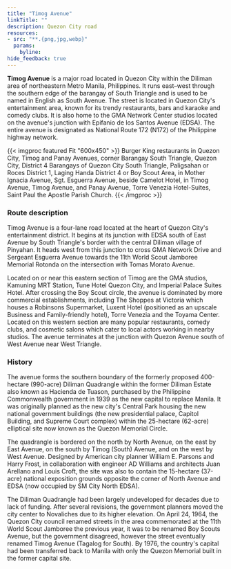 ```yaml
---
title: "Timog Avenue"
linkTitle: ""
description: Quezon City road
resources:
- src: "**.{png,jpg,webp}"
  params:
    byline:
hide_feedback: true
---
```

**Timog Avenue** is a major road located in Quezon City within the Diliman area of northeastern Metro Manila, Philippines. It runs east–west through the southern edge of the barangay of South Triangle and is used to be named in English as South Avenue. The street is located in Quezon City's entertainment area, known for its trendy restaurants, bars and karaoke and comedy clubs. It is also home to the GMA Network Center studios located on the avenue's junction with Epifanio de los Santos Avenue (EDSA). The entire avenue is designated as National Route 172 (N172) of the Philippine highway network.

{{< imgproc featured Fit "600x450" >}}
Burger King restaurants in Quezon City, Timog and Panay Avenues, corner Barangay South Triangle, Quezon City, District 4 Barangays of Quezon City South Triangle, Paligsahan or Roces District 1, Laging Handa District 4 or Boy Scout Area, in Mother Ignacia Avenue, Sgt. Esguerra Avenue, beside Camelot Hotel, in Timog Avenue, Timog Avenue, and Panay Avenue, Torre Venezia Hotel-Suites, Saint Paul the Apostle Parish Church.
{{< /imgproc >}}

### Route description

Timog Avenue is a four-lane road located at the heart of Quezon City's entertainment district. It begins at its junction with EDSA south of East Avenue by South Triangle's border with the central Diliman village of Pinyahan. It heads west from this junction to cross GMA Network Drive and Sergeant Esguerra Avenue towards the 11th World Scout Jamboree Memorial Rotonda on the intersection with Tomas Morato Avenue.

Located on or near this eastern section of Timog are the GMA studios, Kamuning MRT Station, Tune Hotel Quezon City, and Imperial Palace Suites Hotel. After crossing the Boy Scout circle, the avenue is dominated by more commercial establishments, including The Shoppes at Victoria which houses a Robinsons Supermarket, Luxent Hotel (positioned as an upscale Business and Family-friendly hotel), Torre Venezia and the Toyama Center. Located on this western section are many popular restaurants, comedy clubs, and cosmetic salons which cater to local actors working in nearby studios. The avenue terminates at the junction with Quezon Avenue south of West Avenue near West Triangle.

### History

The avenue forms the southern boundary of the formerly proposed 400-hectare (990-acre) Diliman Quadrangle within the former Diliman Estate also known as Hacienda de Tuason, purchased by the Philippine Commonwealth government in 1939 as the new capital to replace Manila. It was originally planned as the new city's Central Park housing the new national government buildings (the new presidential palace, Capitol Building, and Supreme Court complex) within the 25-hectare (62-acre) elliptical site now known as the Quezon Memorial Circle.

The quadrangle is bordered on the north by North Avenue, on the east by East Avenue, on the south by Timog (South) Avenue, and on the west by West Avenue. Designed by American city planner William E. Parsons and Harry Frost, in collaboration with engineer AD Williams and architects Juan Arellano and Louis Croft, the site was also to contain the 15-hectare (37-acre) national exposition grounds opposite the corner of North Avenue and EDSA (now occupied by SM City North EDSA).

The Diliman Quadrangle had been largely undeveloped for decades due to lack of funding. After several revisions, the government planners moved the city center to Novaliches due to its higher elevation. On April 24, 1964, the Quezon City council renamed streets in the area commemorated at the 11th World Scout Jamboree the previous year, it was to be renamed Boy Scouts Avenue, but the government disagreed, however the street eventually renamed Timog Avenue (Tagalog for South). By 1976, the country's capital had been transferred back to Manila with only the Quezon Memorial built in the former capital site. 

